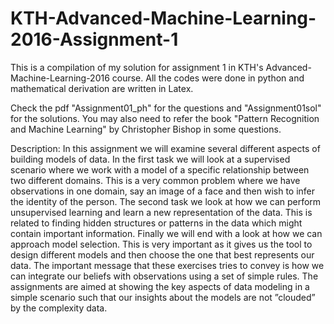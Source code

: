 # KTH-Advanced-Machine-Learning-2016-Assignment-1
This is a compilation of my solution for assignment 1 in KTH's Advanced-Machine-Learning-2016 course. All the codes were done in python and mathematical derivation are written in Latex.

Check the pdf "Assignment01_ph" for the questions and "Assignment01sol" for the solutions. You may also need to refer the book "Pattern Recognition and Machine Learning" by Christopher Bishop in some questions.

Description:
In this assignment we will examine several different aspects of building models of data. In the
first task we will look at a supervised scenario where we work with a model of a specific relationship
between two different domains. This is a very common problem where we have observations in one
domain, say an image of a face and then wish to infer the identity of the person. The second task
we look at how we can perform unsupervised learning and learn a new representation of the data.
This is related to finding hidden structures or patterns in the data which might contain important
information. Finally we will end with a look at how we can approach model selection. This is
very important as it gives us the tool to design different models and then choose the one that best
represents our data. The important message that these exercises tries to convey is how we can
integrate our beliefs with observations using a set of simple rules. The assignments are aimed at
showing the key aspects of data modeling in a simple scenario such that our insights about the
models are not ”clouded” by the complexity data.
